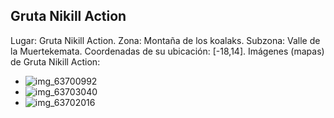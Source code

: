 ## Gruta Nikill Action
Lugar: Gruta Nikill Action.
Zona: Montaña de los koalaks.
Subzona: Valle de la Muertekemata.
Coordenadas de su ubicación: [-18,14].
Imágenes (mapas) de Gruta Nikill Action:
- ![img_63700992](https://media.discordapp.net/attachments/1115311447145193482/1115362674440687616/63700992.jpg)
- ![img_63703040](https://media.discordapp.net/attachments/1115311447145193482/1115362677288611931/63703040.jpg)
- ![img_63702016](https://media.discordapp.net/attachments/1115311447145193482/1115362675929661571/63702016.jpg)